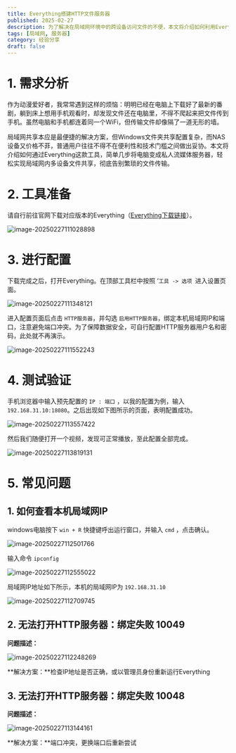 ```yaml
---
title: Everything搭建HTTP文件服务器
published: 2025-02-27
description: 为了解决在局域网环境中的跨设备访问文件的不便，本文将介绍如何利用Everything搭建局域网文件服务器，做到无需数据迁移即可实现终端设备的实时文件检索与访问
tags: [局域网, 服务器]
category: 经验分享
draft: false
---
```


# 1. 需求分析

作为动漫爱好者，我常常遇到这样的烦恼：明明已经在电脑上下载好了最新的番剧，躺到床上想用手机观看时，却发现文件还在电脑里，不得不爬起来把文件传到手机。虽然电脑和手机都连着同一个WiFi，但传输文件却像隔了一道无形的墙。

局域网共享本应是最便捷的解决方案，但Windows文件夹共享配置复杂，而NAS设备又价格不菲，普通用户往往不得不在便利性和技术门槛之间做出妥协。本文将介绍如何通过Everything这款工具，简单几步将电脑变成私人流媒体服务器，轻松实现局域网内多设备文件共享，彻底告别繁琐的文件传输。



# 2. 工具准备

请自行前往官网下载对应版本的Everything（[Everything下载链接](https://www.voidtools.com/zh-cn/downloads/)）。

![image-20250227111028898](./assets/image-20250227111028898.png)

# 3. 进行配置

下载完成之后，打开Everything。在顶部工具栏中按照 ‘`工具 -> 选项 `进入设置页面。

![image-20250227111348121](./assets/image-20250227111348121.png)



进入配置页面后点击 `HTTP服务器`，并勾选 `启用HTTP服务器`，绑定本机局域网IP和端口，注意避免端口冲突。为了保障数据安全，可自行配置HTTP服务器用户名和密码，此处就不再演示。

![image-20250227111552243](./assets/image-20250227111552243.png)





# 4. 测试验证

手机浏览器中输入预先配置的 `IP : 端口` ，以我的配置为例，输入`192.168.31.10:18080`。之后出现如下图所示的页面，表明配置成功。

![image-20250227113557422](./assets/image-20250227113557422.png)

然后我们随便打开一个视频，发现可正常播放，至此配置全部完成。

![image-20250227113819131](./assets/image-20250227113819131.png)

# 5. 常见问题

## 1. 如何查看本机局域网IP

windows电脑按下 `win + R` 快捷键呼出运行窗口，并输入 `cmd` ，点击确认。

![image-20250227112501766](./assets/image-20250227112501766.png)

输入命令 `ipconfig`

![image-20250227112555022](./assets/image-20250227112555022.png)

局域网IP地址如下所示，本机的局域网IP为 `192.168.31.10`

![image-20250227112709745](./assets/image-20250227112709745.png)



## 2. 无法打开HTTP服务器：绑定失败 10049

**问题描述：**

![image-20250227112248269](./assets/image-20250227112248269.png)

**解决方案：**检查IP地址是否正确，或以管理员身份重新运行Everything





## 3. 无法打开HTTP服务器：绑定失败 10048

**问题描述：**

![image-20250227113144161](./assets/image-20250227113144161.png)

**解决方案：**端口冲突，更换端口后重新尝试